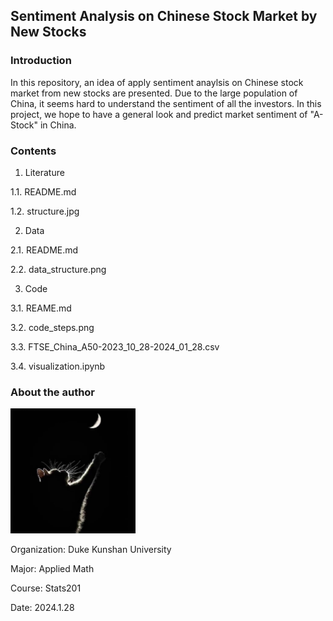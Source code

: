 ## Sentiment Analysis on Chinese Stock Market by New Stocks
### Introduction
In this repository, an idea of apply sentiment anaylsis on Chinese stock market from new stocks are presented. Due to the large population of China, it seems hard to understand the sentiment of all the investors. In this project, we hope to have a general look and predict market sentiment of "A-Stock" in China.

### Contents
1. Literature

1.1. README.md

1.2. structure.jpg

2. Data

2.1. README.md

2.2. data_structure.png

3. Code

3.1. REAME.md

3.2. code_steps.png

3.3. FTSE_China_A50-2023_10_28-2024_01_28.csv

3.4. visualization.ipynb

### About the author
<img src="headshot.jpg" width=200>

Organization: Duke Kunshan University

Major: Applied Math

Course: Stats201

Date: 2024.1.28
